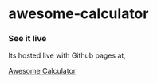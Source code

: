# awesome-calculator

### See it live

Its hosted live with Github pages at, 

[Awesome Calculator](poornaka.github.io/awesome-calculator)
